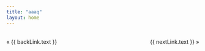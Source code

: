 ```yaml
---
title: "aaaq"
layout: home
---
```

<!-- [slug].md -->
<script setup>
import { useData } from 'vitepress'
import { computed, onMounted } from 'vue'

const { params } = useData()
const data = computed(() => params.value.data);
const nextLink = data.value.nextlink
const backLink = data.value.backlink

onMounted(() => {
  if (typeof window !== 'undefined') {
    window.document.title = data.value.title
  }
})
</script>

<TextCompare
  :leftPath="data.left"
  :rightPath="data.right"
  :leftTitle="data.leftTitle"
  :rightTitle="data.rightTitle"
  :leftContentHtml="data.leftHtml"
  :rightContentHtml="data.rightHtml"
  notePath=""
/>

<!-- Bạn có thể thêm các link điều hướng ở đây nếu muốn -->
<div style="display: flex; justify-content: space-between; margin-top: 2rem;">
  <span v-if="backLink">
    <a :href="backLink.link">&laquo; {{ backLink.text }}</a>
  </span>
  <span v-if="nextLink" style="margin-left: auto;">
    <a :href="nextLink.link">{{ nextLink.text }} &raquo;</a>
  </span>
</div>